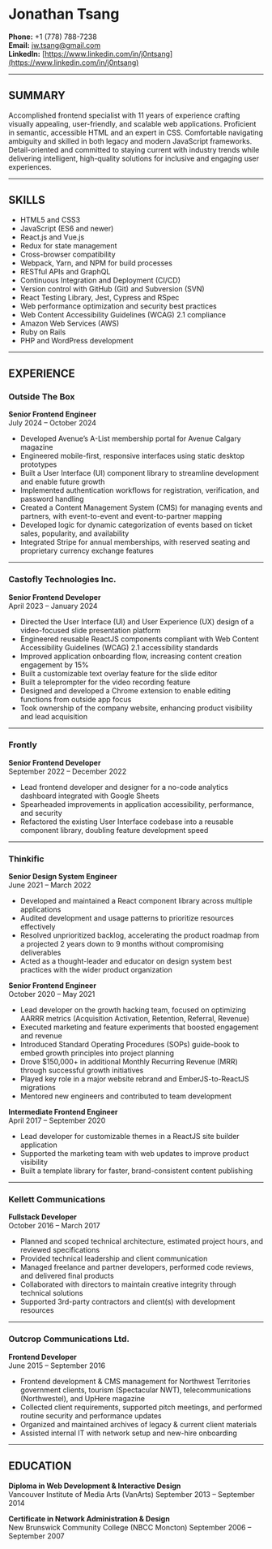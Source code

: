 # Jonathan Tsang

**Phone:** +1 (778) 788-7238  
**Email:** jw.tsang@gmail.com  
**LinkedIn:** [https://www.linkedin.com/in/j0ntsang](https://www.linkedin.com/in/j0ntsang)

---

## SUMMARY

Accomplished frontend specialist with 11 years of experience crafting visually appealing, user-friendly, and scalable web applications. Proficient in semantic, accessible HTML and an expert in CSS. Comfortable navigating ambiguity and skilled in both legacy and modern JavaScript frameworks. Detail-oriented and committed to staying current with industry trends while delivering intelligent, high-quality solutions for inclusive and engaging user experiences.

---

## SKILLS

- HTML5 and CSS3
- JavaScript (ES6 and newer)
- React.js and Vue.js
- Redux for state management
- Cross-browser compatibility
- Webpack, Yarn, and NPM for build processes
- RESTful APIs and GraphQL
- Continuous Integration and Deployment (CI/CD)
- Version control with GitHub (Git) and Subversion (SVN)
- React Testing Library, Jest, Cypress and RSpec
- Web performance optimization and security best practices
- Web Content Accessibility Guidelines (WCAG) 2.1 compliance
- Amazon Web Services (AWS)
- Ruby on Rails
- PHP and WordPress development

---

## EXPERIENCE

### Outside The Box

**Senior Frontend Engineer**  
July 2024 – October 2024

- Developed Avenue’s A-List membership portal for Avenue Calgary magazine
- Engineered mobile-first, responsive interfaces using static desktop prototypes
- Built a User Interface (UI) component library to streamline development and enable future growth
- Implemented authentication workflows for registration, verification, and password handling
- Created a Content Management System (CMS) for managing events and partners, with event-to-event and event-to-partner mapping
- Developed logic for dynamic categorization of events based on ticket sales, popularity, and availability
- Integrated Stripe for annual memberships, with reserved seating and proprietary currency exchange features

---

### Castofly Technologies Inc.

**Senior Frontend Developer**  
April 2023 – January 2024

- Directed the User Interface (UI) and User Experience (UX) design of a video-focused slide presentation platform
- Engineered reusable ReactJS components compliant with Web Content Accessibility Guidelines (WCAG) 2.1 accessibility standards
- Improved application onboarding flow, increasing content creation engagement by 15%
- Built a customizable text overlay feature for the slide editor
- Built a teleprompter for the video recording feature
- Designed and developed a Chrome extension to enable editing functions from outside app focus
- Took ownership of the company website, enhancing product visibility and lead acquisition

---

### Frontly

**Senior Frontend Developer**  
September 2022 – December 2022

- Lead frontend developer and designer for a no-code analytics dashboard integrated with Google Sheets
- Spearheaded improvements in application accessibility, performance, and security
- Refactored the existing User Interface codebase into a reusable component library, doubling feature development speed

---

### Thinkific

**Senior Design System Engineer**  
June 2021 – March 2022

- Developed and maintained a React component library across multiple applications
- Audited development and usage patterns to prioritize resources effectively
- Resolved unprioritized backlog, accelerating the product roadmap from a projected 2 years down to 9 months without compromising deliverables
- Acted as a thought-leader and educator on design system best practices with the wider product organization

**Senior Frontend Engineer**  
October 2020 – May 2021

- Lead developer on the growth hacking team, focused on optimizing AARRR metrics (Acquisition Activation, Retention, Referral, Revenue)
- Executed marketing and feature experiments that boosted engagement and revenue
- Introduced Standard Operating Procedures (SOPs) guide-book to embed growth principles into project planning
- Drove $150,000+ in additional Monthly Recurring Revenue (MRR) through successful growth initiatives
- Played key role in a major website rebrand and EmberJS-to-ReactJS migrations
- Mentored new engineers and contributed to team development

**Intermediate Frontend Engineer**  
April 2017 – September 2020

- Lead developer for customizable themes in a ReactJS site builder application
- Supported the marketing team with web updates to improve product visibility
- Built a template library for faster, brand-consistent content publishing

---

### Kellett Communications

**Fullstack Developer**  
October 2016 – March 2017

- Planned and scoped technical architecture, estimated project hours, and reviewed specifications
- Provided technical leadership and client communication
- Managed freelance and partner developers, performed code reviews, and delivered final products
- Collaborated with directors to maintain creative integrity through technical solutions
- Supported 3rd-party contractors and client(s) with development resources

---

### Outcrop Communications Ltd.

**Frontend Developer**  
June 2015 – September 2016

- Frontend development & CMS management for Northwest Territories government clients, tourism (Spectacular NWT), telecommunications (Northwestel), and UpHere magazine
- Collected client requirements, supported pitch meetings, and performed routine security and performance updates
- Organized and maintained archives of legacy & current client materials
- Assisted internal IT with network setup and new-hire onboarding

---

## EDUCATION

**Diploma in Web Development & Interactive Design**  
Vancouver Institute of Media Arts (VanArts)
September 2013 – September 2014

**Certificate in Network Administration & Design**  
New Brunswick Community College (NBCC Moncton)
September 2006 – September 2007
